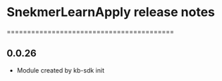 # SnekmerLearnApply release notes
=========================================

0.0.26
-----
* Module created by kb-sdk init
